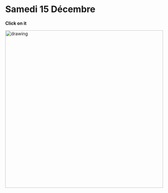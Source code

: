 # Samedi 15 Décembre

**Click on  it**

<a href="https://isitchristmas.com/"> 
<img src="https://res.cloudinary.com/teepublic/image/private/s--TAi6h-HH--/c_crop,x_10,y_10/c_fit,w_992/c_crop,g_north_west,h_827,w_1127,x_-68,y_-205/l_misc:transparent_1260/fl_layer_apply,g_north_west,x_-134,y_-417/c_mfit,g_north_east,u_misc:tapestry-l-s-gradient/e_displace,fl_layer_apply,x_0,y_34/l_upload:v1507037315:production:blanks:uue6kkaylik55suzvwsb/fl_layer_apply,g_north_west,x_0,y_0/b_rgb:c62b29/c_limit,f_jpg,h_630,q_90,w_630/v1540770301/production/designs/3403230_0.jpg" alt="drawing" style="width:500px;"/> </a>